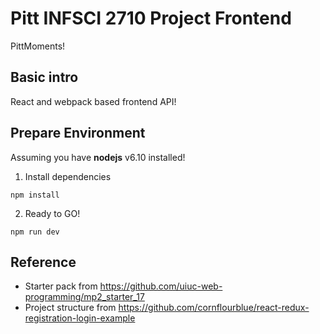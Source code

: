 Pitt INFSCI 2710 Project Frontend
===

PittMoments!

## Basic intro

React and webpack based frontend API!

## Prepare Environment

Assuming you have **nodejs** v6.10 installed!

1. Install dependencies

```npm install```

2. Ready to GO!

```npm run dev```

## Reference

- Starter pack from <https://github.com/uiuc-web-programming/mp2_starter_17>
- Project structure from <https://github.com/cornflourblue/react-redux-registration-login-example>
